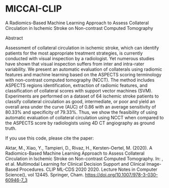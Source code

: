 # MICCAI-CLIP
A Radiomics-Based Machine Learning Approach to Assess Collateral Circulation in Ischemic Stroke on Non-contrast Computed Tomography


Abstract

Assessment of collateral circulation in ischemic stroke, which can identify patients for the most appropriate treatment strategies, is currently conducted with visual inspection by a radiologist. Yet numerous studies have shown that visual inspection suffers from inter and intra-rater variability. We present an automatic evaluation of collaterals using radiomic features and machine learning based on the ASPECTS scoring terminology with non-contrast computed tomography (NCCT). The method includes ASPECTS regions identification, extraction of radiomic features, and classification of collateral scores with support vector machines (SVM). Experiments are performed on a dataset of 64 ischemic stroke patients to classify collateral circulation as good, intermediate, or poor and yield an overall area under the curve (AUC) of 0.86 with an average sensitivity of 80.33% and specificity of 79.33%. Thus, we show the feasibility of using automatic evaluation of collateral circulation using NCCT when compared to the ASPECTS score by radiologists using 4D CT angiography as ground truth.


If you use this code, please cite the paper:

Aktar, M., Xiao, Y., Tampieri, D., Rivaz, H., Kersten-Oertel, M. (2020). A Radiomics-Based Machine Learning Approach to Assess Collateral Circulation in Ischemic Stroke on Non-contrast Computed Tomography. In: , et al. Multimodal Learning for Clinical Decision Support and Clinical Image-Based Procedures. CLIP ML-CDS 2020 2020. Lecture Notes in Computer Science(), vol 12445. Springer, Cham. https://doi.org/10.1007/978-3-030-60946-7_3
